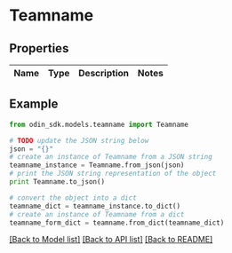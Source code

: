 # Teamname


## Properties

Name | Type | Description | Notes
------------ | ------------- | ------------- | -------------

## Example

```python
from odin_sdk.models.teamname import Teamname

# TODO update the JSON string below
json = "{}"
# create an instance of Teamname from a JSON string
teamname_instance = Teamname.from_json(json)
# print the JSON string representation of the object
print Teamname.to_json()

# convert the object into a dict
teamname_dict = teamname_instance.to_dict()
# create an instance of Teamname from a dict
teamname_form_dict = teamname.from_dict(teamname_dict)
```
[[Back to Model list]](../README.md#documentation-for-models) [[Back to API list]](../README.md#documentation-for-api-endpoints) [[Back to README]](../README.md)


